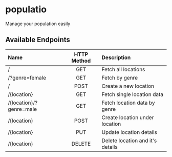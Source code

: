# populatio

Manage your population easily

## Available Endpoints

|  Name                      |    HTTP Method   |  Description                        |
|:---------------------------|:----------------:|:------------------------------------|
| /                          |       GET        | Fetch all locations                 |
| /?genre=female             |       GET        | Fetch by genre                      |
| /                          |       POST       | Create a new location               |
| /{location}                |       GET        | Fetch single location data          |
| /{location}/?genre=male    |       GET        | Fetch location data by genre        |
| /{location}                |       POST       | Create location under location      |
| /{location}                |       PUT        | Update location details             |
| /{location}                |       DELETE     | Delete location and it's details    |
